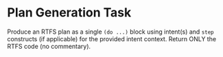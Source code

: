# Plan Generation Task
Produce an RTFS plan as a single `(do ...)` block using intent(s) and `step` constructs (if applicable) for the provided intent context.
Return ONLY the RTFS code (no commentary).
